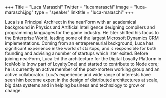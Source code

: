 +++
Title = "Luca Maraschi"
Twitter = "lucamaraschi"
image = "luca-maraschi.jpg"
type = "speaker"
linktitle = "luca-maraschi"
+++

Luca is a Principal Architect in the nearForm with an academical background in Physics and Artificial Intelligence designing compilers and programming languages for the game industry. He later shifted his focus to the Enterprise World, leading some of the largest Microsoft Dynamics CRM implementations. Coming from an entrepreneurial background, Luca has significant experience in the world of startups, and is responsible for both founding and advising a number of startups which later exited. Before joining nearForm, Luca led the architecture for the Digital Loyalty Platform in IceMobile (now part of LoyaltyOne) and started to contribute to Node core; he is currently an active member of the post-mortem working group and an active collaborator. Luca’s experience and wide range of interests have seen him become expert in the design of distributed architectures at scale, big data systems and in helping business and technology to grow or change.

